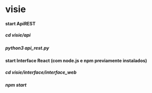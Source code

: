 # visie

#### start ApiREST
##### cd visie/api
##### python3 api_rest.py

#### start Interface React (com node.js e npm previamente instalados)
##### cd visie/interface/interface_web
##### npm start
